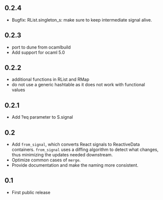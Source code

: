 ## 0.2.4

* Bugfix: RList.singleton_s: make sure to keep intermediate signal alive.

## 0.2.3

* port to dune from ocamlbuild
* Add support for ocaml 5.0

## 0.2.2

* additional functions in RList and RMap
* do not use a generic hashtable as it does not work with functional values

## 0.2.1

* Add ?eq parameter to S.signal

## 0.2

* Add `from_signal`, which converts React signals to ReactiveData
  containers. `from_signal` uses a diffing algorithm to detect what
  changes, thus minimizing the updates needed downstream.
* Optimize common cases of `merge`.
* Provide documentation and make the naming more consistent.

## 0.1

* First public release
